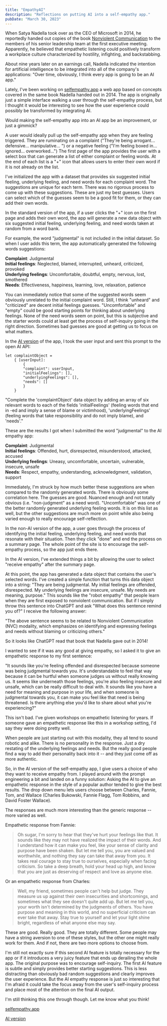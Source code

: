 ```yaml
---
title: "EmpathyAI"
description: "Reflections on putting AI into a self-empathy app."
pubDate: "March 30, 2023"
---
```


When Satya Nadella took over as the CEO of Microsoft in 2014, he reportedly handed out copies of the book [Nonviolent Communication](https://www.nonviolentcommunication.com/) to the members of his senior leadership team at the first executive meeting. Apparently, he believed that empathetic listening could positively transform a workplace culture characterized by hostility, infighting, and backstabbing.

About nine years later on an earnings call, Nadella indicated the intention for artificial intelligence to be integrated into all of the company's applications: "Over time, obviously, I think every app is going to be an AI app."

Lately, I've been working on [selfempathy.app](https://empathyai.netlify.app/) a web app based on concepts covered in the same book Nadella handed out in 2014. The app is originally just a simple interface walking a user through the self-empathy process, but I thought it would be interesting to see how the user experience could possibly be transformed by integrating AI.

Would making the self-empathy app into an AI app be an improvement, or just a gimmick?

A user would ideally pull up the self-empathy app when they are feeling triggered. They are ruminating on a complaint ("They're being arrogant... defensive... manipulative... ") or a negative feeling ("I'm feeling boxed in... ignored... overworked...") The first page of the app provides the user with a select box that can generate a list of either complaint or feeling words. At the end of each list is a "+" icon that allows users to enter their own word if it is not already on the list.

I've initialized the app with a dataset that provides six suggested initial feeling, underlying feeling, and need words for each complaint word. The suggestions are unique for each term. There was no rigorous process to come up with these suggestions. These are just my best guesses. Users can select which of the guesses seem to be a good fit for them, or they can add their own words.

In the standard version of the app, if a user clicks the "+" icon on the first page and adds their own word, the app will generate a new data object with six suggested initial feeling, underlying feeling, and need words taken at random from a word bank.

For example, the word "judgmental" is not included in the initial dataset. So when I user adds this term, the app automatically generated the following words suggestions:

**Complaint**: Judgmental<br>
**Initial feelings**: Neglected, blamed, interrupted, unheard, criticized, provoked<br>
**Underlying feelings**: Uncomfortable, doubtful, empty, nervous, lost, smothered<br>
**Needs**: Effectiveness, happiness, learning, love, relaxation, patience<br>

You can immediately notice that some of the suggested words seem obviously unrelated to the initial complaint word. Still, I think "unheard" and "criticized" are decent initial feelings guesses. "Uncomfortable" and "empty" could be good starting points for thinking about underlying feelings. None of the need words seem on point, but this is subjective and the starter words could at least get the process of self-inquiry going in the right direction. Sometimes bad guesses are good at getting us to focus on what matters.

In the [AI version](https://empathyai.netlify.app/) of the app, I took the user input and sent this prompt to the open AI API:

```
let complaintObject =
    { [userInput]:
        {
        "complaint": userInput,
        "initialFeelings": [],
        "underlyingFeelings": [],
        "needs": []
        }
    }
```

"Complete the 'complaintObject' data object by adding an array of six relevant words to each of the fields 'initialFeelings' (feeling words that end in -ed and imply a sense of blame or victimhood), 'underlyingFeelings' (feeling words that take responsibility and do not imply blame), and 'needs'."

These are the results I got when I submitted the word "judgmental" to the AI empathy app:

**Complaint**: Judgmental<br>
**Initial feelings**: Offended, hurt, disrespected, misunderstood, attacked, accused<br>
**Underlying feelings**: Uneasy, uncomfortable, uncertain, vulnerable, insecure, unsafe<br>
**Needs**: Respect, empathy, understanding, acknowledgment, validation, support<br>

Immediately, I'm struck by how much better these suggestions are when compared to the randomly generated words. There is obviously some correlation here. The guesses are good. Nuanced enough and not totally obvious (i.e. "non-judgment" as a need word). "Uncomfortable" was one of the better randomly generated underlying feeling words. It is on this list as well, but the other suggestions are much more on point while also being varied enough to really encourage self-reflection.

In the non-AI version of the app, a user goes through the process of identifying the initial feeling, underlying feeling, and need words that resonate with their situation. Then they click "done" and end the process on a summary page. The whole point of the site is to encourage the self-empathy process, so the app just ends there.

In the AI version, I've extended things a bit by allowing the user to select "receive empathy" after the summary page.

At this point, the app has generated a data object that contains the user's selected words. I've created a simple function that turns this data object into a string: "They are being judgmental. My initial feelings are offended, disrespected. My underlying feelings are insecure, unsafe. My needs are meaning, purpose." This sounds like the "robot empathy" that people learn when they are first exposed to nonviolent communication. But if I simply throw this sentence into ChatGPT and ask "What does this sentence remind you of?" I receive the following answer:

"The above sentence seems to be related to Nonviolent Communication (NVC) modality, which emphasizes on identifying and expressing feelings and needs without blaming or criticizing others."

So it looks like ChatGPT read that book that Nadella gave out in 2014!

I wanted to see if it was any good at giving empathy, so I asked it to give an empathetic response to my first sentence:

"It sounds like you're feeling offended and disrespected because someone was being judgmental towards you. It's understandable to feel that way because it can be hurtful when someone judges us without really knowing us. It seems like underneath those feelings, you're also feeling insecure and unsafe, which can be really difficult to deal with. It sounds like you have a need for meaning and purpose in your life, and when someone is judgmental towards you, it can make you feel like that need is being threatened. Is there anything else you'd like to share about what you're experiencing?"

This isn't bad. I've given workshops on empathetic listening for years. If someone gave an empathetic response like this in a workshop setting, I'd say they were doing pretty well.

When people are just starting out with this modality, they all tend to sound robotic and alike. There is no personality in the response. Just a dry restating of the underlying feelings and needs. But the really good people find a way to add their personality back into it -- and they just come off as more authentic.

So, in the AI version of the self-empathy app, I give users a choice of who they want to receive empathy from. I played around with the prompt engineering a bit and landed on a funny solution: Asking the AI to give an empathetic response in the style of a popular author tended to give the best results. The drop down menu lets users choose between Charles, Fannie, Tom, and Wallace (Charles Bukowski, Fannie Flagg, Tom Robbins, and David Foster Wallace).

The responses are much more interesting than the generic response -- more varied as well.

Empathetic response from Fannie:

> Oh sugar, I'm sorry to hear that they've hurt your feelings like that.
> It sounds like they may not have realized the impact of their words.
> And I understand how it can make you feel, like your sense of clarity and purpose have been shaken.
> But let me tell you, you are valued and worthwhile, and nothing they say can take that away from you.
> It takes real courage to stay true to ourselves, especially when facing criticism.
> So take a deep breath, hold your head up high, and know that you are just as deserving of respect and love as anyone else.

Or an empathetic response from Charles:

> Well, my friend, sometimes people can't help but judge.
> They measure us up against their own insecurities and shortcomings, and sometimes what they see doesn't quite add up.
> But let me tell you, your worth isn't determined by the judgments of others.
> You have purpose and meaning in this world, and no superficial criticism can ever take that away.
> Stay true to yourself and let your light shine bright, regardless of what anyone else may say.

These are good. Really good. They are totally different. Some people may have a string aversion to one of these styles, but the other one might really work for them. And if not, there are two more options to choose from.

I'm still not exactly sure if this second AI feature is totally necessary for the app or if it introduces a very juicy feature that ends up derailing the whole app. The original purpose was to encourage self-inquiry. The first AI feature is subtle and simply provides better starting suggestions. This is less distracting than obviously bad random suggestions and clearly improves the user experience. But the AI empathy response is just so interesting that I'm afraid it could take the focus away from the user's self-inquiry process and place most of the attention on the final AI output.

I'm still thinking this one through though. Let me know what you think!

[selfempathy.app](https://www.selfempathy.app)

[AI version](https://empathyai.netlify.app/)
